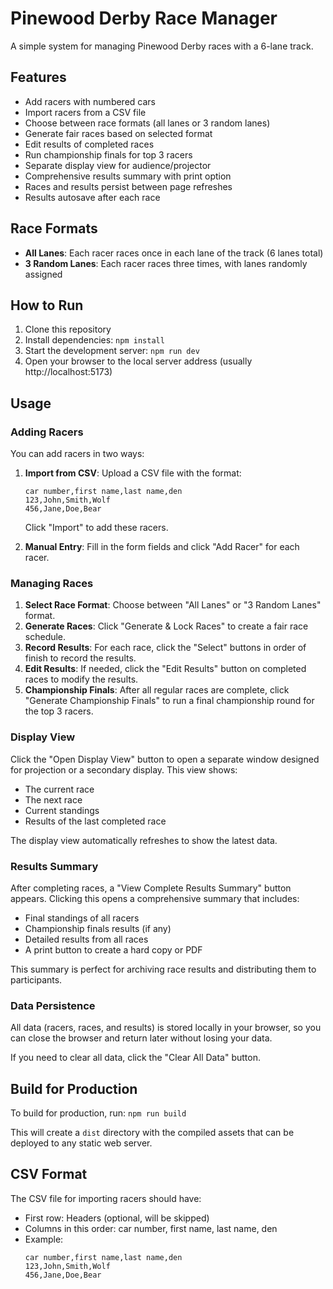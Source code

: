 # Pinewood Derby Race Manager

A simple system for managing Pinewood Derby races with a 6-lane track.

## Features

- Add racers with numbered cars
- Import racers from a CSV file
- Choose between race formats (all lanes or 3 random lanes)
- Generate fair races based on selected format
- Edit results of completed races
- Run championship finals for top 3 racers
- Separate display view for audience/projector
- Comprehensive results summary with print option
- Races and results persist between page refreshes
- Results autosave after each race

## Race Formats

- **All Lanes**: Each racer races once in each lane of the track (6 lanes total)
- **3 Random Lanes**: Each racer races three times, with lanes randomly assigned

## How to Run

1. Clone this repository
2. Install dependencies: `npm install`
3. Start the development server: `npm run dev`
4. Open your browser to the local server address (usually http://localhost:5173)

## Usage

### Adding Racers

You can add racers in two ways:

1. **Import from CSV**: Upload a CSV file with the format:
   ```
   car number,first name,last name,den
   123,John,Smith,Wolf
   456,Jane,Doe,Bear
   ```
   Click "Import" to add these racers.

2. **Manual Entry**: Fill in the form fields and click "Add Racer" for each racer.

### Managing Races

1. **Select Race Format**: Choose between "All Lanes" or "3 Random Lanes" format.
2. **Generate Races**: Click "Generate & Lock Races" to create a fair race schedule.
3. **Record Results**: For each race, click the "Select" buttons in order of finish to record the results.
4. **Edit Results**: If needed, click the "Edit Results" button on completed races to modify the results.
5. **Championship Finals**: After all regular races are complete, click "Generate Championship Finals" to run a final championship round for the top 3 racers.

### Display View

Click the "Open Display View" button to open a separate window designed for projection or a secondary display. This view shows:

- The current race
- The next race
- Current standings
- Results of the last completed race

The display view automatically refreshes to show the latest data.

### Results Summary

After completing races, a "View Complete Results Summary" button appears. Clicking this opens a comprehensive summary that includes:

- Final standings of all racers
- Championship finals results (if any)
- Detailed results from all races
- A print button to create a hard copy or PDF

This summary is perfect for archiving race results and distributing them to participants.

### Data Persistence

All data (racers, races, and results) is stored locally in your browser, so you can close the browser and return later without losing your data.

If you need to clear all data, click the "Clear All Data" button.

## Build for Production

To build for production, run: `npm run build`

This will create a `dist` directory with the compiled assets that can be deployed to any static web server.

## CSV Format

The CSV file for importing racers should have:
- First row: Headers (optional, will be skipped)
- Columns in this order: car number, first name, last name, den
- Example:
  ```
  car number,first name,last name,den
  123,John,Smith,Wolf
  456,Jane,Doe,Bear
  ```
